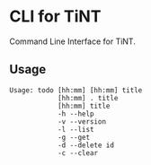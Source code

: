 # CLI for TiNT

Command Line Interface for TiNT.

## Usage

```
Usage: todo [hh:mm] [hh:mm] title
            [hh:mm] . title
            [hh:mm] title
            -h --help
            -v --version
            -l --list
            -g --get
            -d --delete id
            -c --clear
```

